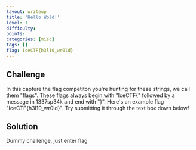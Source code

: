 ```yaml
---
layout: writeup
title: 'Hello Wold!'
level: 1
difficulty:
points:
categories: [misc]
tags: []
flag: IceCTF{h3l10_wr0ld}
---
```

## Challenge

In this capture the flag competiton you're hunting for these strings, we
call them "flags". These flags always begin with "IceCTF\{" followed by
a message in 1337sp34k and end with "}". Here's an example flag
"IceCTF\{h3l10\_wr0ld}". Try submitting it through the text box down
below!

## Solution

Dummy challenge, just enter flag
